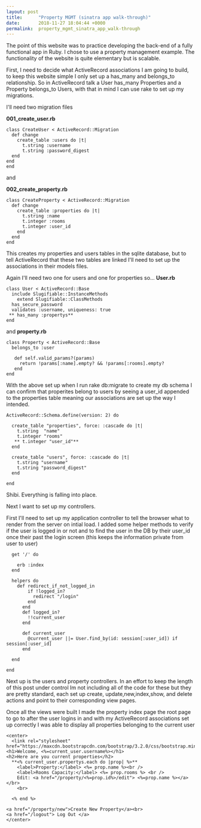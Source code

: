 ```yaml
---
layout: post
title:      "Property MGMT (sinatra app walk-through)"
date:       2018-11-27 18:04:44 +0000
permalink:  property_mgmt_sinatra_app_walk-through
---
```



The point of this website was to practice developing the back-end of a fully functional app in Ruby. I chose to use a property management example. The functionality of the website is quite elementary but is scalable.

First, I need to decide what ActiveRecord associations I am going to build, to keep this website simple I only set up a has_many and belongs_to relationship. So in ActiveRecord talk a User has_many Properties and a Property belongs_to Users, with that in mind I can use rake to set up my migrations. 

I'll need two migration files 

**001_create_user.rb**
```
class CreateUser < ActiveRecord::Migration
  def change
    create_table :users do |t|
      t.string :username
      t.string :password_digest
  end
end
end
```
and 

**002_create_property.rb**
```
class CreateProperty < ActiveRecord::Migration
  def change
    create_table :properties do |t|
      t.string :name
      t.integer :rooms
      t.integer :user_id
    end
  end
end
```
This creates my properties and users tables in the sqlite database, but to tell ActiveRecord that these two tables are linked I'll need to set up the associations in their models files. 

Again I'll need two one for users and one for properties so...
**User.rb**

```
class User < ActiveRecord::Base
  include Slugifiable::InstanceMethods
	extend Slugifiable::ClassMethods
  has_secure_password
  validates :username, uniqueness: true
 ** has_many :propertys**
end
```

and  **property.rb**

```
class Property < ActiveRecord::Base
  belongs_to :user

   def self.valid_params?(params)
     return !params[:name].empty? && !params[:rooms].empty?
   end
end
```
With the above set up when I run rake db:migrate to create my db schema I can confirm that properites belong to users by seeing a user_id appended to the properties table meaning our associations are set up the way I intended. 
```
ActiveRecord::Schema.define(version: 2) do

  create_table "properties", force: :cascade do |t|
    t.string  "name"
    t.integer "rooms"
   ** t.integer "user_id"**
  end

  create_table "users", force: :cascade do |t|
    t.string "username"
    t.string "password_digest"
  end

end 
```
Shibi. Everything is falling into place. 

Next I want to set up my controllers. 

First I'll need to set up my application controller to tell the browser what to render from the server on intial load. I added some helper methods to verify if the user is logged in or not and to find the user in the DB by their user_id once their past the login screen (this keeps the information private from user to user)
```
  get '/' do

    erb :index
  end

  helpers do
    def redirect_if_not_logged_in
        if !logged_in?
          redirect "/login"
        end
      end
      def logged_in?
        !!current_user
      end

      def current_user
        @current_user ||= User.find_by(id: session[:user_id]) if session[:user_id]
      end

  end

end
```
Next up is the users and property controllers. In an effort to keep the length of this post under control Im not including all of the code for these but they are pretty standard, each set up create, update,new,index,show, and delete actions and point to their corresponding view pages. 

Once all the views were built I made the property index page the root page to go to after the user logins in and with my ActiveRecord associations set up correctly I was able to display all properties belonging to the current user

```
<center>
  <link rel="stylesheet" href="https://maxcdn.bootstrapcdn.com/bootstrap/3.2.0/css/bootstrap.min.css">
<h1>Welcome, <%=current_user.username%></h1>
<h2>Here are you current properties</h2>
  **<% current_user.propertys.each do |prop| %>**
    <label>Property:</label> <%= prop.name %><br />
    <label>Rooms Capacity:</label> <%= prop.rooms %> <br />
    Edit: <a href="/property/<%=prop.id%>/edit"> <%=prop.name %></a></br>
    <br>

  <% end %>

<a href="/property/new">Create New Property</a><br>
<a href="/logout"> Log Out </a>
</center>
```


